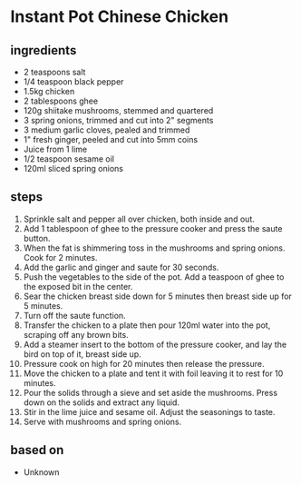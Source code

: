 # Instant Pot Chinese Chicken

## ingredients

- 2 teaspoons salt
- 1/4 teaspoon black pepper
- 1.5kg chicken
- 2 tablespoons ghee
- 120g shiitake mushrooms, stemmed and quartered
- 3 spring onions, trimmed and cut into 2" segments
- 3 medium garlic cloves, pealed and trimmed
- 1" fresh ginger, peeled and cut into 5mm coins
- Juice from 1 lime
- 1/2 teaspoon sesame oil
- 120ml sliced spring onions

## steps

1. Sprinkle salt and pepper all over chicken, both inside and out.
2. Add 1 tablespoon of ghee to the pressure cooker and press the saute button.
3. When the fat is shimmering toss in the mushrooms and spring onions. Cook for 2 minutes.
4. Add the garlic and ginger and saute for 30 seconds.
5. Push the vegetables to the side of the pot. Add a teaspoon of ghee to the exposed bit in the center.
6. Sear the chicken breast side down for 5 minutes then breast side up for 5 minutes.
7. Turn off the saute function.
8. Transfer the chicken to a plate then pour 120ml water into the pot, scraping off any brown bits.
9. Add a steamer insert to the bottom of the pressure cooker, and lay the bird on top of it, breast side up.
10. Pressure cook on high for 20 minutes then release the pressure.
11. Move the chicken to a plate and tent it with foil leaving it to rest for 10 minutes.
12. Pour the solids through a sieve and set aside the mushrooms. Press down on the solids and extract any liquid.
13. Stir in the lime juice and sesame oil. Adjust the seasonings to taste.
14. Serve with mushrooms and spring onions.

## based on

- Unknown
